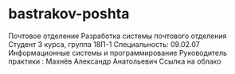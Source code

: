 # bastrakov-poshta
Почтовое отделение
Разработка системы почтового отделения  
Студент 3 курса, группа 18П-1
Специальность:  09.02.07 Информационные системы и программирование
Руководитель практики : Махнёв Александр Анатольевич
Ссылка  на облако

